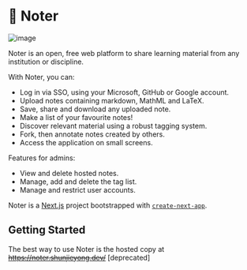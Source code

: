 # 📝 Noter
![image](https://github.com/user-attachments/assets/9038ca75-2cd8-428b-844b-cd60685ef1d0)

Noter is an open, free web platform to share learning material from any institution or discipline.

With Noter, you can:
* Log in via SSO, using your Microsoft, GitHub or Google account.
* Upload notes containing markdown, MathML and LaTeX.
* Save, share and download any uploaded note.
* Make a list of your favourite notes!
* Discover relevant material using a robust tagging system.
* Fork, then annotate notes created by others.
* Access the application on small screens.

Features for admins:
* View and delete hosted notes.
* Manage, add and delete the tag list.
* Manage and restrict user accounts. 


Noter is a [Next.js](https://nextjs.org/) project bootstrapped with [`create-next-app`](https://github.com/vercel/next.js/tree/canary/packages/create-next-app).

## Getting Started

The best way to use Noter is the hosted copy at ~~https://noter.shunjieyong.dev/~~ [deprecated]
